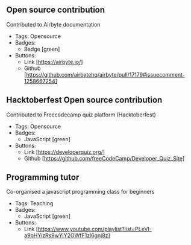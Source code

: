 ## Open source contribution
Contributed to Airbyte documentation
- Tags: Opensource
- Badges:
  - Badge [green]
- Buttons:
  - Link [https://airbyte.io/]
  - Github [https://github.com/airbytehq/airbyte/pull/17179#issuecomment-1258667254]

## Hacktoberfest Open source contribution
Contributed to Freecodecamp quiz platform (Hacktoberfest)
- Tags: Opensource
- Badges:
  - JavaScript [green]
- Buttons:
  - Link [https://developerquiz.org/]
  - Github [https://github.com/freeCodeCamp/Developer_Quiz_Site]

## Programming tutor 
Co-organised a javascript programming class for beginners
- Tags: Teaching
- Badges:
  - JavaScript [green]
- Buttons:
  - Link [https://www.youtube.com/playlist?list=PLeVI-a9oHYizRs9wYiY2OWfF1zl6gnj8z]
